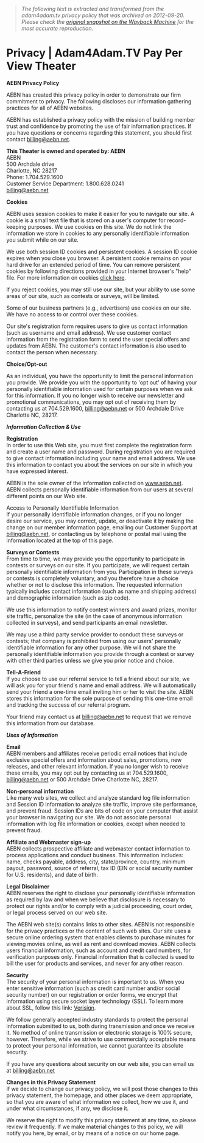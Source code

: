 > *The following text is extracted and transformed from the adam4adam.tv privacy policy that was archived on 2012-09-20. Please check the [original snapshot on the Wayback Machine](https://web.archive.org/web/20120920193850id_/http%3A//www.adam4adam.tv/dispatcher/helpPrivacyPolicy%3FtheaterId%3D10899) for the most accurate reproduction.*

# Privacy | Adam4Adam.TV Pay Per View Theater

**AEBN Privacy Policy**

AEBN has created this privacy policy in order to demonstrate our firm commitment to privacy. The following discloses our information gathering practices for all of AEBN websites.

AEBN has established a privacy policy with the mission of building member trust and confidence by promoting the use of fair information practices. If you have questions or concerns regarding this statement, you should first contact [billing@aebn.net](mailto:billing@aebn.net). 

**This Theater is owned and operated by: AEBN**   
AEBN   
500 Archdale drive   
Charlotte, NC 28217   
Phone: 1.704.529.1600   
Customer Service Department: 1.800.628.0241   
[billing@aebn.net](mailto:billing@aebn.net)

**Cookies**

AEBN uses session cookies to make it easier for you to navigate our site. A cookie is a small text file that is stored on a user's computer for record-keeping purposes. We use cookies on this site. We do not link the information we store in cookies to any personally identifiable information you submit while on our site. 

We use both session ID cookies and persistent cookies. A session ID cookie expires when you close you browser. A persistent cookie remains on your hard drive for an extended period of time. You can remove persistent cookies by following directions provided in your Internet browser's "help" file. For more information on cookies [click here](http://www.howstuffworks.com/cookie.htm).

If you reject cookies, you may still use our site, but your ability to use some areas of our site, such as contests or surveys, will be limited.

Some of our business partners (e.g., advertisers) use cookies on our site. We have no access to or control over these cookies. 

Our site's registration form requires users to give us contact information (such as username and email address). We use customer contact information from the registration form to send the user special offers and updates from AEBN. The customer's contact information is also used to contact the person when necessary. 

**Choice/Opt-out**

As an individual, you have the opportunity to limit the personal information you provide. We provide you with the opportunity to 'opt out' of having your personally identifiable information used for certain purposes when we ask for this information. If you no longer wish to receive our newsletter and promotional communications, you may opt out of receiving them by contacting us at 704.529.1600, [billing@aebn.net](mailto:billing@aebn.net) or 500 Archdale Drive Charlotte NC, 28217.

**_Information Collection & Use_**

**Registration**   
In order to use this Web site, you must first complete the registration form and create a user name and password. During registration you are required to give contact information including your name and email address. We use this information to contact you about the services on our site in which you have expressed interest. 

AEBN is the sole owner of the information collected on www.aebn.net. AEBN collects personally identifiable information from our users at several different points on our Web site.

Access to Personally Identifiable Information   
If your personally identifiable information changes, or if you no longer desire our service, you may correct, update, or deactivate it by making the change on our member information page, emailing our Customer Support at [billing@aebn.net](mailto:billing@aebn.net), or contacting us by telephone or postal mail using the information located at the top of this page.

**Surveys or Contests**   
From time to time, we may provide you the opportunity to participate in contests or surveys on our site. If you participate, we will request certain personally identifiable information from you. Participation in these surveys or contests is completely voluntary, and you therefore have a choice whether or not to disclose this information. The requested information typically includes contact information (such as name and shipping address) and demographic information (such as zip code). 

We use this information to notify contest winners and award prizes, monitor site traffic, personalize the site (in the case of anonymous information collected in surveys), and send participants an email newsletter.

We may use a third party service provider to conduct these surveys or contests; that company is prohibited from using our users' personally identifiable information for any other purpose. We will not share the personally identifiable information you provide through a contest or survey with other third parties unless we give you prior notice and choice.

**Tell-A-Friend**   
If you choose to use our referral service to tell a friend about our site, we will ask you for your friend's name and email address. We will automatically send your friend a one-time email inviting him or her to visit the site. AEBN stores this information for the sole purpose of sending this one-time email and tracking the success of our referral program. 

Your friend may contact us at [billing@aebn.net](mailto:billing@aebn.net) to request that we remove this information from our database.

**_Uses of Information_**

**Email**   
AEBN members and affiliates receive periodic email notices that include exclusive special offers and information about sales, promotions, new releases, and other relevant information. If you no longer wish to receive these emails, you may opt out by contacting us at 704.529.1600, [billing@aebn.net](mailto:billing@aebn.net) or 500 Archdale Drive Charlotte NC, 28217.

**Non-personal information**   
Like many web sites, we collect and analyze standard log file information and Session ID information to analyze site traffic, improve site performance, and prevent fraud. Session IDs are bits of code on your computer that assist your browser in navigating our site. We do not associate personal information with log file information or cookies, except when needed to prevent fraud.

**Affiliate and Webmaster sign-up**   
AEBN collects prospective affiliate and webmaster contact information to process applications and conduct business. This information includes: name, checks payable, address, city, state/province, country, minimum payout, password, source of referral, tax ID (EIN or social security number for U.S. residents), and date of birth.

**Legal Disclaimer**   
AEBN reserves the right to disclose your personally identifiable information as required by law and when we believe that disclosure is necessary to protect our rights and/or to comply with a judicial proceeding, court order, or legal process served on our web site.

The AEBN web site(s) contains links to other sites. AEBN is not responsible for the privacy practices or the content of such web sites. Our site uses a secure online ordering system that enables clients to purchase minutes for viewing movies online, as well as rent and download movies. AEBN collects users financial information, such as account and credit card numbers, for verification purposes only. Financial information that is collected is used to bill the user for products and services, and never for any other reason. 

**Security**   
The security of your personal information is important to us. When you enter sensitive information (such as credit card number and/or social security number) on our registration or order forms, we encrypt that information using secure socket layer technology (SSL). To learn more about SSL, follow this link: [Verisign](http://www.verisign.com/ssl/ssl-information-center/index.html). 

We follow generally accepted industry standards to protect the personal information submitted to us, both during transmission and once we receive it. No method of online transmission or electronic storage is 100% secure, however. Therefore, while we strive to use commercially acceptable means to protect your personal information, we cannot guarantee its absolute security.

If you have any questions about security on our web site, you can email us at [billing@aebn.net](mailto:billing@aebn.net)

**Changes in this Privacy Statement**   
If we decide to change our privacy policy, we will post those changes to this privacy statement, the homepage, and other places we deem appropriate, so that you are aware of what information we collect, how we use it, and under what circumstances, if any, we disclose it. 

We reserve the right to modify this privacy statement at any time, so please review it frequently. If we make material changes to this policy, we will notify you here, by email, or by means of a notice on our home page.
